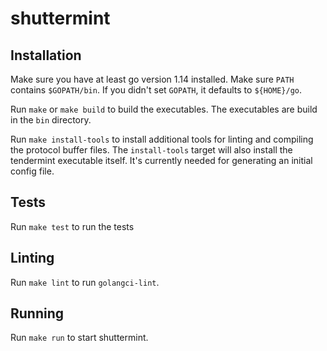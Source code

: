 # shuttermint
## Installation

Make sure you have at least go version 1.14 installed. Make sure `PATH`
contains `$GOPATH/bin`. If you didn't set `GOPATH`, it defaults to
`${HOME}/go`.

Run `make` or `make build` to build the executables. The executables
are build in the `bin` directory.

Run `make install-tools` to install additional tools for linting and
compiling the protocol buffer files. The `install-tools` target will
also install the tendermint executable itself. It's currently needed
for generating an initial config file.

## Tests
Run `make test` to run the tests

## Linting
Run `make lint` to run `golangci-lint`.

## Running
Run `make run` to start shuttermint.
